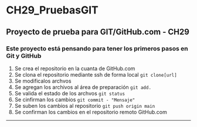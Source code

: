 # CH29_PruebasGIT
## Proyecto de prueba para GIT/GitHub.com - CH29 

### Este proyecto está pensando para tener los primeros pasos en Git y GitHub

1. Se crea el repositorio en la cuanta de GitHub.com
2. Se clona el repositorio mediante ssh de forma local `git clone[url]`
3. Se modificalos archvos
4. Se agregan los archivos al área de preparación `git add.`
5. Se valida el estado de los archvos `git status`
6. Se cinfirman los cambios `git commit - "Mensaje"`
7. Se suben los cambios al repositorio `git push origin main`
8. Se confirman los cambios en el repositorio remoto GitHub.com

---

